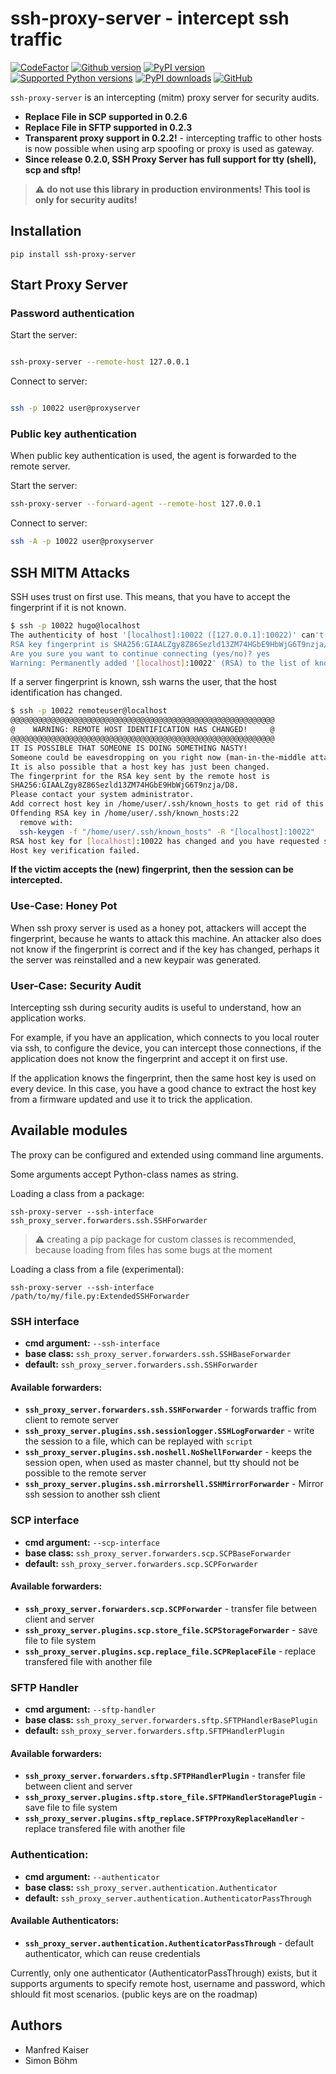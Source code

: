 # ssh-proxy-server - intercept ssh traffic

[![CodeFactor](https://www.codefactor.io/repository/github/manfred-kaiser/ssh-proxy-server/badge)](https://www.codefactor.io/repository/github/manfred-kaiser/ssh-proxy-server)
[![Github version](https://img.shields.io/github/v/release/manfred-kaiser/ssh-proxy-server?label=github&logo=github)](https://github.com/manfred-kaiser/ssh-proxy-server/releases)
[![PyPI version](https://img.shields.io/pypi/v/ssh-proxy-server.svg?logo=pypi&logoColor=FFE873)](https://pypi.org/project/ssh-proxy-server/)
[![Supported Python versions](https://img.shields.io/pypi/pyversions/ssh-proxy-server.svg?logo=python&logoColor=FFE873)](https://pypi.org/project/ssh-proxy-server/)
[![PyPI downloads](https://pepy.tech/badge/ssh-proxy-server/month)](https://pepy.tech/project/ssh-proxy-server)
[![GitHub](https://img.shields.io/github/license/manfred-kaiser/ssh-proxy-server.svg)](https://github.com/manfred-kaiser/ssh-proxy-server/blob/master/LICENSE)


`ssh-proxy-server` is an intercepting (mitm) proxy server for security audits.

* **Replace File in SCP supported in 0.2.6**
* **Replace File in SFTP supported in 0.2.3**
* **Transparent proxy support in 0.2.2!** - intercepting traffic to other hosts is now possible when using arp spoofing or proxy is used as gateway.
* **Since release 0.2.0, SSH Proxy Server has full support for tty (shell), scp and sftp!**

> :warning: **do not use this library in production environments! This tool is only for security audits!**

## Installation

`pip install ssh-proxy-server`

## Start Proxy Server

### Password authentication


Start the server:


```bash

ssh-proxy-server --remote-host 127.0.0.1

```

Connect to server:

```bash

ssh -p 10022 user@proxyserver

```

### Public key authentication

When public key authentication is used, the agent is forwarded to the remote server.

Start the server:

```bash
ssh-proxy-server --forward-agent --remote-host 127.0.0.1
```

Connect to server:

```bash
ssh -A -p 10022 user@proxyserver
```

## SSH MITM Attacks

SSH uses trust on first use. This means, that you have to accept the fingerprint if it is not known.

```bash
$ ssh -p 10022 hugo@localhost
The authenticity of host '[localhost]:10022 ([127.0.0.1]:10022)' can't be established.
RSA key fingerprint is SHA256:GIAALZgy8Z86Sezld13ZM74HGbE9HbWjG6T9nzja/D8.
Are you sure you want to continue connecting (yes/no)? yes
Warning: Permanently added '[localhost]:10022' (RSA) to the list of known hosts.
```
If a server fingerprint is known, ssh warns the user, that the host identification has changed.

```bash
$ ssh -p 10022 remoteuser@localhost
@@@@@@@@@@@@@@@@@@@@@@@@@@@@@@@@@@@@@@@@@@@@@@@@@@@@@@@@@@@
@    WARNING: REMOTE HOST IDENTIFICATION HAS CHANGED!     @
@@@@@@@@@@@@@@@@@@@@@@@@@@@@@@@@@@@@@@@@@@@@@@@@@@@@@@@@@@@
IT IS POSSIBLE THAT SOMEONE IS DOING SOMETHING NASTY!
Someone could be eavesdropping on you right now (man-in-the-middle attack)!
It is also possible that a host key has just been changed.
The fingerprint for the RSA key sent by the remote host is
SHA256:GIAALZgy8Z86Sezld13ZM74HGbE9HbWjG6T9nzja/D8.
Please contact your system administrator.
Add correct host key in /home/user/.ssh/known_hosts to get rid of this message.
Offending RSA key in /home/user/.ssh/known_hosts:22
  remove with:
  ssh-keygen -f "/home/user/.ssh/known_hosts" -R "[localhost]:10022"
RSA host key for [localhost]:10022 has changed and you have requested strict checking.
Host key verification failed.
```

**If the victim accepts the (new) fingerprint, then the session can be intercepted.**

### Use-Case: Honey Pot

When ssh proxy server is used as a honey pot, attackers will accept the fingerprint, because he wants to
attack this machine. An attacker also does not know if the fingerprint is correct and if the key has changed, perhaps it the server was reinstalled and a new keypair was generated.


### User-Case: Security Audit

Intercepting ssh during security audits is useful to understand, how an application works.

For example, if you have an application, which connects to you local router via ssh, to configure the device, you can intercept those connections, if the application does not know the fingerprint and accept it on first use.

If the application knows the fingerprint, then the same host key is used on every device. In this case, you have a good chance to extract the host key from a firmware updated and use it to trick the application.


## Available modules

The proxy can be configured and extended using command line arguments.

Some arguments accept Python-class names as string.

Loading a class from a package:

`ssh-proxy-server --ssh-interface ssh_proxy_server.forwarders.ssh.SSHForwarder`

> :warning: creating a pip package for custom classes is recommended, because loading from files has some bugs at the moment

Loading a class from a file (experimental):

`ssh-proxy-server --ssh-interface /path/to/my/file.py:ExtendedSSHForwarder`

### SSH interface

- **cmd argument:** `--ssh-interface`
- **base class:** `ssh_proxy_server.forwarders.ssh.SSHBaseForwarder`
- **default:** `ssh_proxy_server.forwarders.ssh.SSHForwarder`

#### Available forwarders:

- **`ssh_proxy_server.forwarders.ssh.SSHForwarder`** - forwards traffic from client to remote server
- **`ssh_proxy_server.plugins.ssh.sessionlogger.SSHLogForwarder`** - write the session to a file, which can be replayed with `script`
- **`ssh_proxy_server.plugins.ssh.noshell.NoShellForwarder`** - keeps the session open, when used as master channel, but tty should not be possible to the
remote server
- **`ssh_proxy_server.plugins.ssh.mirrorshell.SSHMirrorForwarder`** - Mirror ssh session to another ssh client


### SCP interface

- **cmd argument:** `--scp-interface`
- **base class:** `ssh_proxy_server.forwarders.scp.SCPBaseForwarder`
- **default:** `ssh_proxy_server.forwarders.scp.SCPForwarder`

#### Available forwarders:

- **`ssh_proxy_server.forwarders.scp.SCPForwarder`** - transfer file between client and server
- **`ssh_proxy_server.plugins.scp.store_file.SCPStorageForwarder`** - save file to file system
- **`ssh_proxy_server.plugins.scp.replace_file.SCPReplaceFile`** - replace transfered file with another file

### SFTP Handler

- **cmd argument:** `--sftp-handler`
- **base class:** `ssh_proxy_server.forwarders.sftp.SFTPHandlerBasePlugin`
- **default:** `ssh_proxy_server.forwarders.sftp.SFTPHandlerPlugin`

#### Available forwarders:

- **`ssh_proxy_server.forwarders.sftp.SFTPHandlerPlugin`** - transfer file between client and server
- **`ssh_proxy_server.plugins.sftp.store_file.SFTPHandlerStoragePlugin`** - save file to file system
- **`ssh_proxy_server.plugins.sftp_replace.SFTPProxyReplaceHandler`** - replace transfered file with another file

### Authentication:

- **cmd argument:** `--authenticator`
- **base class:** `ssh_proxy_server.authentication.Authenticator`
- **default:** `ssh_proxy_server.authentication.AuthenticatorPassThrough`

#### Available Authenticators:

- **`ssh_proxy_server.authentication.AuthenticatorPassThrough`** - default authenticator, which can reuse credentials

Currently, only one authenticator (AuthenticatorPassThrough) exists, but it supports arguments to specify remote host, username and password, which shlould fit most scenarios. (public keys are on the roadmap)


## Authors

- Manfred Kaiser
- Simon Böhm
